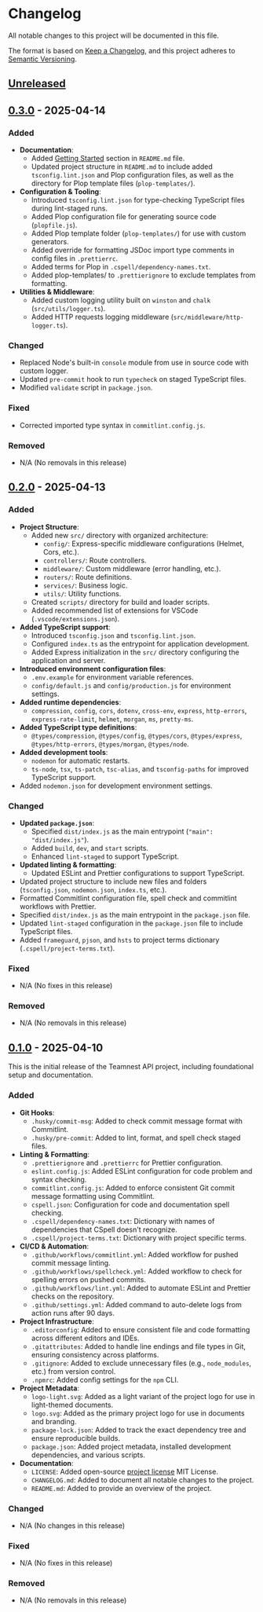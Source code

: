 <!-- @format -->

# Changelog

All notable changes to this project will be documented in this file.

The format is based on [Keep a Changelog](https://keepachangelog.com/en/1.0.0/), and this project adheres to
[Semantic Versioning](https://semver.org/spec/v2.0.0.html).

## [Unreleased]

## [0.3.0] - 2025-04-14

### Added

- **Documentation**:
  - Added [Getting Started](./README.md#-getting-started) section in `README.md` file.
  - Updated project structure in `README.md` to include added `tsconfig.lint.json` and Plop configuration files, as well
    as the directory for Plop template files (`plop-templates/`).
- **Configuration & Tooling**:
  - Introduced `tsconfig.lint.json` for type-checking TypeScript files during lint-staged runs.
  - Added Plop configuration file for generating source code (`plopfile.js`).
  - Added Plop template folder (`plop-templates/`) for use with custom generators.
  - Added override for formatting JSDoc import type comments in config files in `.prettierrc`.
  - Added terms for Plop in `.cspell/dependency-names.txt`.
  - Added plop-templates/ to `.prettierignore` to exclude templates from formatting.
- **Utilities & Middleware**:
  - Added custom logging utility built on `winston` and `chalk` (`src/utils/logger.ts`).
  - Added HTTP requests logging middleware (`src/middleware/http-logger.ts`).

### Changed

- Replaced Node's built-in `console` module from use in source code with custom logger.
- Updated `pre-commit` hook to run `typecheck` on staged TypeScript files.
- Modified `validate` script in `package.json`.

### Fixed

- Corrected imported type syntax in `commitlint.config.js`.

### Removed

- N/A (No removals in this release)

## [0.2.0] - 2025-04-13

### Added

- **Project Structure**:
  - Added new `src/` directory with organized architecture:
    - `config/`: Express-specific middleware configurations (Helmet, Cors, etc.).
    - `controllers/`: Route controllers.
    - `middleware/`: Custom middleware (error handling, etc.).
    - `routers/`: Route definitions.
    - `services/`: Business logic.
    - `utils/`: Utility functions.
  - Created `scripts/` directory for build and loader scripts.
  - Added recommended list of extensions for VSCode (`.vscode/extensions.json`).
- **Added TypeScript support**:
  - Introduced `tsconfig.json` and `tsconfig.lint.json`.
  - Configured `index.ts` as the entrypoint for application development.
  - Added Express initialization in the `src/` directory configuring the application and server.
- **Introduced environment configuration files**:
  - `.env.example` for environment variable references.
  - `config/default.js` and `config/production.js` for environment settings.
- **Added runtime dependencies**:
  - `compression`, `config`, `cors`, `dotenv`, `cross-env`, `express`, `http-errors`, `express-rate-limit`, `helmet`,
    `morgan`, `ms`, `pretty-ms`.
- **Added TypeScript type definitions**:
  - `@types/compression`, `@types/config`, `@types/cors`, `@types/express`, `@types/http-errors`, `@types/morgan`,
    `@types/node`.
- **Added development tools**:
  - `nodemon` for automatic restarts.
  - `ts-node`, `tsx`, `ts-patch`, `tsc-alias`, and `tsconfig-paths` for improved TypeScript support.
- Added `nodemon.json` for development environment settings.

### Changed

- **Updated `package.json`**:
  - Specified `dist/index.js` as the main entrypoint (`"main": "dist/index.js"`).
  - Added `build`, `dev`, and `start` scripts.
  - Enhanced `lint-staged` to support TypeScript.
- **Updated linting & formatting**:
  - Updated ESLint and Prettier configurations to support TypeScript.
- Updated project structure to include new files and folders (`tsconfig.json`, `nodemon.json`, `index.ts`, etc.).
- Formatted Commitlint configuration file, spell check and commitlint workflows with Prettier.
- Specified `dist/index.js` as the main entrypoint in the `package.json` file.
- Updated `lint-staged` configuration in the `package.json` file to include TypeScript files.
- Added `frameguard`, `pjson`, and `hsts` to project terms dictionary (`.cspell/project-terms.txt`).

### Fixed

- N/A (No fixes in this release)

### Removed

- N/A (No removals in this release)

## [0.1.0] - 2025-04-10

This is the initial release of the Teamnest API project, including foundational setup and documentation.

### Added

- **Git Hooks**:
  - `.husky/commit-msg`: Added to check commit message format with Commitlint.
  - `.husky/pre-commit`: Added to lint, format, and spell check staged files.
- **Linting & Formatting**:
  - `.prettierignore` and `.prettierrc` for Prettier configuration.
  - `eslint.config.js`: Added ESLint configuration for code problem and syntax checking.
  - `commitlint.config.js`: Added to enforce consistent Git commit message formatting using Commitlint.
  - `cspell.json`: Configuration for code and documentation spell checking.
  - `.cspell/dependency-names.txt`: Dictionary with names of dependencies that CSpell doesn't recognize.
  - `.cspell/project-terms.txt`: Dictionary with project specific terms.
- **CI/CD & Automation**:
  - `.github/workflows/commitlint.yml`: Added workflow for pushed commit message linting.
  - `.github/workflows/spellcheck.yml`: Added workflow to check for spelling errors on pushed commits.
  - `.github/workflows/lint.yml`: Added to automate ESLint and Prettier checks on the repository.
  - `.github/settings.yml`: Added command to auto-delete logs from action runs after 90 days.
- **Project Infrastructure**:
  - `.editorconfig`: Added to ensure consistent file and code formatting across different editors and IDEs.
  - `.gitattributes`: Added to handle line endings and file types in Git, ensuring consistency across platforms.
  - `.gitignore`: Added to exclude unnecessary files (e.g., `node_modules`, etc.) from version control.
  - `.npmrc`: Added config settings for the `npm` CLI.
- **Project Metadata**:
  - `logo-light.svg`: Added as a light variant of the project logo for use in light-themed documents.
  - `logo.svg`: Added as the primary project logo for use in documents and branding.
  - `package-lock.json`: Added to track the exact dependency tree and ensure reproducible builds.
  - `package.json`: Added project metadata, installed development dependencies, and various scripts.
- **Documentation**:
  - `LICENSE`: Added open-source [project license](./LICENSE) MIT License.
  - `CHANGELOG.md`: Added to document all notable changes to the project.
  - `README.md`: Added to provide an overview of the project.

### Changed

- N/A (No changes in this release)

### Fixed

- N/A (No fixes in this release)

### Removed

- N/A (No removals in this release)

[Unreleased]: https://github.com/mister-fix/teamnest-api/compare/v0.3.0...HEAD
[0.3.0]: https://github.com/mister-fix/teamnest-api/compare/v0.2.0...v0.3.0
[0.2.0]: https://github.com/mister-fix/teamnest-api/compare/v0.1.0...v0.2.0
[0.1.0]: https://github.com/mister-fix/teamnest-api/releases/tag/v0.1.0
